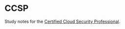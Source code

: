 # CCSP
Study notes for the [Certified Cloud Security Professional](https://www.isc2.org/certifications/ccsp).
